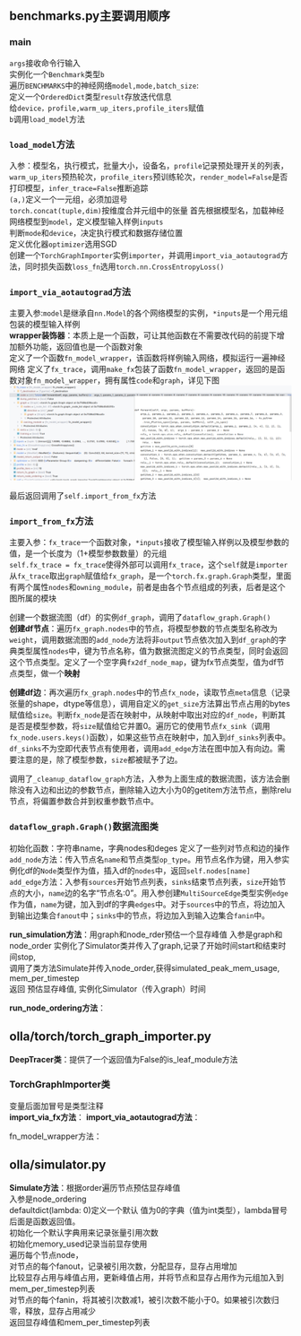 ## benchmarks.py主要调用顺序

### main

`args`接收命令行输入  
实例化一个`Benchmark`类型`b`  
遍历`BENCHMARKS`中的神经网络`model,mode,batch_size`:  
定义一个`OrderedDict`类型`result`存放迭代信息  
给`device，profile,warm_up_iters,profile_iters`赋值  
`b`调用`load_model`方法

### `load_model`方法
  
入参：模型名，执行模式，批量大小，设备名，`profile`记录预处理开关的列表，`warm_up_iters`预热轮次，`profile_iters`预训练轮次，`render_model=False`是否打印模型，`infer_trace=False`推断追踪   
`(a,)`定义一个一元组，必须加逗号  
`torch.concat(tuple,dim)`按维度合并元组中的张量
首先根据模型名，加载神经网络模型到`model`，定义模型输入样例`inputs`  
判断`mode`和`device`，决定执行模式和数据存储位置  
定义优化器`optimizer`选用SGD  
创建一个`TorchGraphImporter`实例`importer`，并调用`import_via_aotautograd`方法，同时损失函数`loss_fn`选用`torch.nn.CrossEntropyLoss()`

### `import_via_aotautograd`方法

主要入参:`model`是继承自`nn.Model`的各个网络模型的实例，`*inputs`是一个用元组包装的模型输入样例  
**wrapper装饰器**：本质上是一个函数，可让其他函数在不需要改代码的前提下增加额外功能，返回值也是一个函数对象  
定义了一个函数`fn_model_wrapper`，该函数将样例输入网络，模拟运行一遍神经网络
定义了`fx_trace`，调用`make_fx`包装了函数`fn_model_wrapper`，返回的是函数对象`fn_model_wrapper`，拥有属性`code`和`graph`，详见下图
![](fx_trace.jpg)

最后返回调用了`self.import_from_fx`方法

### `import_from_fx`方法

主要入参：`fx_trace`一个函数对象，`*inputs`接收了模型输入样例以及模型参数的值，是一个长度为（1+模型参数数量）的元组  
`self.fx_trace = fx_trace`使得外部可以调用`fx_trace`，这个`self`就是`importer`  
从`fx_trace`取出`graph`赋值给`fx_graph`，是一个`torch.fx.graph.Graph`类型，里面有两个属性`nodes`和`owning_module`，前者是由各个节点组成的列表，后者是这个图所属的模块  

创建一个数据流图（df）的实例`df_graph`，调用了`dataflow_graph.Graph()`  
**创建df节点**：遍历`fx_graph.nodes`中的节点，将模型参数的节点类型名称改为`weight`，调用数据流图的`add_node`方法将非`output`节点依次加入到`df_graph`的字典类型属性`nodes`中，键为节点名称，值为数据流图定义的节点类型，同时会返回这个节点类型。定义了一个空字典`fx2df_node_map`，键为fx节点类型，值为df节点类型，做一个**映射**  

**创建df边**：再次遍历`fx_graph.nodes`中的节点`fx_node`，读取节点`meta`信息（记录张量的shape，dtype等信息），调用自定义的`get_size`方法算出节点占用的bytes赋值给`size`。判断`fx_node`是否在映射中，从映射中取出对应的`df_node`，判断其是否是模型参数，将`size`赋值给它并置0。遍历它的使用节点`fx_sink`（调用`fx_node.users.keys()`函数），如果这些节点在映射中，加入到`df_sinks`列表中。`df_sinks`不为空即代表节点有使用者，调用`add_edge`方法在图中加入有向边。需要注意的是，除了模型参数，`size`都被赋予了边。

调用了`_cleanup_dataflow_graph`方法，入参为上面生成的数据流图，该方法会删除没有入边和出边的参数节点，删除输入边大小为0的getitem方法节点，删除relu节点，将偏置参数合并到权重参数节点中。


### `dataflow_graph.Graph()`数据流图类
初始化函数：字符串name，字典nodes和deges
定义了一些列对节点和边的操作  
`add_node`方法：传入节点名`name`和节点类型`op_type`。用节点名作为键，用入参实例化df的`Node`类型作为值，插入df的`nodes`中，返回`self.nodes[name]`  
`add_edge`方法：入参有`sources`开始节点列表，`sinks`结束节点列表，`size`开始节点的大小，`name`边的名字“节点名:0”。用入参创建`MultiSourceEdge`类型实例`edge`作为值，`name`为键，加入到df的字典`edges`中。对于`sources`中的节点，将边加入到输出边集合`fanout`中；`sinks`中的节点，将边加入到输入边集合`fanin`中。












**run\_simulation方法**：用graph和node\_rder预估一个显存峰值
入参是graph和node\_order
实例化了Simulator类并传入了graph,记录了开始时间start和结束时间stop,  
调用了类方法Simulate并传入node\_order,获得simulated\_peak\_mem\_usage, mem\_per\_timestep  
返回 预估显存峰值, 实例化Simulator（传入graph）时间

**run\_node\_ordering方法**：

## olla/torch/torch\_graph\_importer.py
**DeepTracer类**：提供了一个返回值为False的is\_leaf\_module方法  
### TorchGraphImporter类
变量后面加冒号是类型注释  
**import\_via\_fx方法**：
**import\_via\_aotautograd方法**：  
  
fn\_model\_wrapper方法：


## olla/simulator.py
**Simulate方法**：根据order遍历节点预估显存峰值  
入参是node\_ordering  
defaultdict(lambda: 0)定义一个默认 值为0的字典（值为int类型），lambda冒号后面是函数返回值。  
初始化一个默认字典用来记录张量引用次数  
初始化memory\_used记录当前显存使用  
遍历每个节点node，  
对节点的每个fanout，记录被引用次数，分配显存，显存占用增加  
比较显存占用与峰值占用，更新峰值占用，并将节点和显存占用作为元组加入到mem\_per\_timestep列表  
对节点的每个fanin，将其被引次数减1，被引次数不能小于0。如果被引次数归零，释放，显存占用减少  
返回显存峰值和mem\_per\_timestep列表